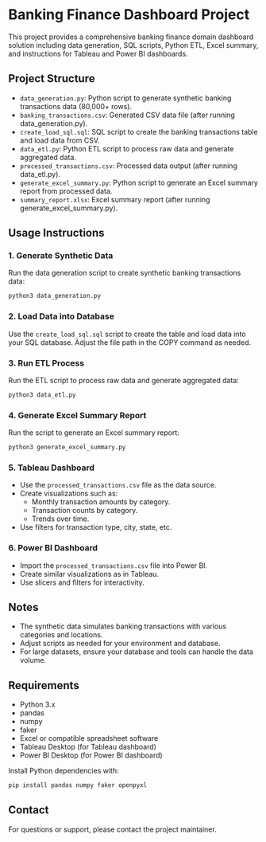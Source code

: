 # Banking Finance Dashboard Project

This project provides a comprehensive banking finance domain dashboard solution including data generation, SQL scripts, Python ETL, Excel summary, and instructions for Tableau and Power BI dashboards.

## Project Structure

- `data_generation.py`: Python script to generate synthetic banking transactions data (80,000+ rows).
- `banking_transactions.csv`: Generated CSV data file (after running data_generation.py).
- `create_load_sql.sql`: SQL script to create the banking transactions table and load data from CSV.
- `data_etl.py`: Python ETL script to process raw data and generate aggregated data.
- `processed_transactions.csv`: Processed data output (after running data_etl.py).
- `generate_excel_summary.py`: Python script to generate an Excel summary report from processed data.
- `summary_report.xlsx`: Excel summary report (after running generate_excel_summary.py).

## Usage Instructions

### 1. Generate Synthetic Data

Run the data generation script to create synthetic banking transactions data:

```bash
python3 data_generation.py
```

### 2. Load Data into Database

Use the `create_load_sql.sql` script to create the table and load data into your SQL database. Adjust the file path in the COPY command as needed.

### 3. Run ETL Process

Run the ETL script to process raw data and generate aggregated data:

```bash
python3 data_etl.py
```

### 4. Generate Excel Summary Report

Run the script to generate an Excel summary report:

```bash
python3 generate_excel_summary.py
```

### 5. Tableau Dashboard

- Use the `processed_transactions.csv` file as the data source.
- Create visualizations such as:
  - Monthly transaction amounts by category.
  - Transaction counts by category.
  - Trends over time.
- Use filters for transaction type, city, state, etc.

### 6. Power BI Dashboard

- Import the `processed_transactions.csv` file into Power BI.
- Create similar visualizations as in Tableau.
- Use slicers and filters for interactivity.

## Notes

- The synthetic data simulates banking transactions with various categories and locations.
- Adjust scripts as needed for your environment and database.
- For large datasets, ensure your database and tools can handle the data volume.

## Requirements

- Python 3.x
- pandas
- numpy
- faker
- Excel or compatible spreadsheet software
- Tableau Desktop (for Tableau dashboard)
- Power BI Desktop (for Power BI dashboard)

Install Python dependencies with:

```bash
pip install pandas numpy faker openpyxl
```

## Contact

For questions or support, please contact the project maintainer.
